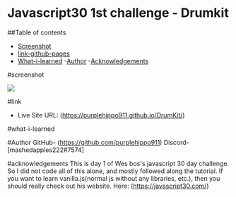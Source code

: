 # Javascript30 1st challenge - Drumkit

##Table of contents

- [Screenshot](#screenshot)
- [link-github-pages](#link)
- [What-i-learned](#what-i-learned) -[Author](#author) -[Acknowledgements](#acknowledgements)

#screenshot

![](screenshot.png)

#link

- Live Site URL: (https://purplehippo911.github.io/DrumKit/)

#what-i-learned

#Author
GitHub- (https://github.com/purplehippo911)
Discord- [mashedapples222#7574]

#acknowledgements
This is day 1 of Wes bos's javascript 30 day challenge. So I did not code all of this alone, and mostly followed along the tutorial.
If you want to learn vanilla.js(normal js without any libraries, etc.), then you should really check out his website. Here: (https://javascript30.com/)
